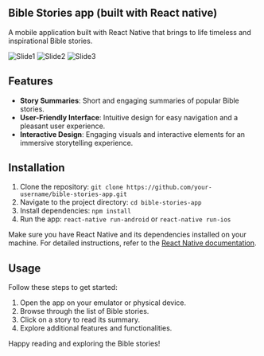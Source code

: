 ## Bible Stories app (built with React native)

A mobile application built with React Native that brings to life timeless and inspirational Bible stories.

![Slide1](https://github.com/enoch2-hub/Bible_Stories-expo/assets/151722245/0969cf7e-7bd3-450d-bfee-643da08dc917)
![Slide2](https://github.com/enoch2-hub/Bible_Stories-expo/assets/151722245/ef844d37-e75f-4cc2-bda0-c70c5e2af831)
![Slide3](https://github.com/enoch2-hub/Bible_Stories-expo/assets/151722245/3f0482c7-1737-47da-9e5f-3a4cca4584e9)


## Features

- **Story Summaries**: Short and engaging summaries of popular Bible stories.
- **User-Friendly Interface**: Intuitive design for easy navigation and a pleasant user experience.
- **Interactive Design**: Engaging visuals and interactive elements for an immersive storytelling experience.

## Installation

1. Clone the repository: `git clone https://github.com/your-username/bible-stories-app.git`
2. Navigate to the project directory: `cd bible-stories-app`
3. Install dependencies: `npm install`
4. Run the app: `react-native run-android` or `react-native run-ios`

Make sure you have React Native and its dependencies installed on your machine. For detailed instructions, refer to the [React Native documentation](https://reactnative.dev/docs/environment-setup).

## Usage

Follow these steps to get started:

1. Open the app on your emulator or physical device.
2. Browse through the list of Bible stories.
3. Click on a story to read its summary.
4. Explore additional features and functionalities.

Happy reading and exploring the Bible stories!

